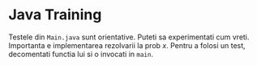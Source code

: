 # Java Training

Testele din `Main.java` sunt orientative. Puteti sa experimentati cum vreti. Importanta e implementarea rezolvarii
la prob _x_. Pentru a folosi un test, decomentati functia lui si o invocati in `main`.